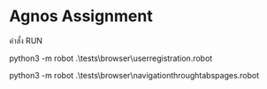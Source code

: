 # Agnos Assignment

คำสั่ง RUN

python3 -m robot .\tests\browser\userregistration.robot

python3 -m robot .\tests\browser\navigationthroughtabspages.robot
